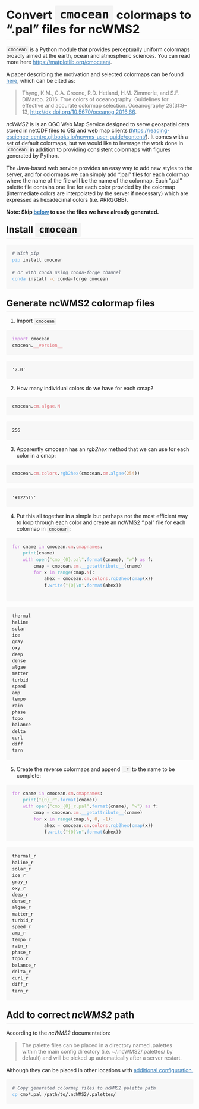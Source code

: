 <!DOCTYPE html>
<html data-markdown-preview-plus-context="html-export">
  <head>
    <meta charset="utf-8" />
    <title>README</title>
    <style>.emoji {
  max-width: 1em !important;
}
del {
  text-decoration: none;
  position: relative;
}
del::after {
  border-bottom: 1px solid black;
  content: '';
  left: 0;
  position: absolute;
  right: 0;
  top: 50%;
}
ul.contains-task-list li.task-list-item {
  position: relative;
  list-style-type: none;
}
ul.contains-task-list li.task-list-item input.task-list-item-checkbox {
  position: absolute;
  transform: translateX(-100%);
  width: 37px;
}
span.critic.comment {
  position: relative;
}
span.critic.comment::before {
  content: '\1f4ac';
  position: initial;
}
span.critic.comment > span {
  display: none;
}
span.critic.comment:hover > span {
  display: initial;
  position: absolute;
  top: 100%;
  left: 0;
  border: 1px solid;
  border-radius: 5px;
  max-height: 4em;
  overflow: auto;
}
span.critic.comment:focus > span {
  display: initial;
  text-decoration: underline;
  position: initial;
  top: auto;
  left: auto;
  border: initial;
  border-radius: initial;
}
table {
  border-collapse: collapse;
  border-spacing: 0;
  background-color: transparent;
}

body {
  overflow: initial !important;
  overflow: hidden;
  font-family: "Helvetica Neue", Helvetica, "Segoe UI", Arial, freesans, sans-serif;
  line-height: 1.6;
  word-wrap: break-word;
  padding: 30px;
  font-size: 16px;
  color: #333;
  background-color: #fff;
}
body > *:first-child {
  margin-top: 0 !important;
}
body > *:last-child {
  margin-bottom: 0 !important;
}
body a:not([href]) {
  color: inherit;
  text-decoration: none;
}
body .absent {
  color: #c00;
}
body .anchor {
  position: absolute;
  top: 0;
  left: 0;
  display: block;
  padding-right: 6px;
  padding-left: 30px;
  margin-left: -30px;
}
body .anchor:focus {
  outline: none;
}
body h1,
body h2,
body h3,
body h4,
body h5,
body h6 {
  position: relative;
  margin-top: 1em;
  margin-bottom: 16px;
  font-weight: bold;
  line-height: 1.4;
}
body h1 .octicon-link,
body h2 .octicon-link,
body h3 .octicon-link,
body h4 .octicon-link,
body h5 .octicon-link,
body h6 .octicon-link {
  display: none;
  color: #000;
  vertical-align: middle;
}
body h1:hover .anchor,
body h2:hover .anchor,
body h3:hover .anchor,
body h4:hover .anchor,
body h5:hover .anchor,
body h6:hover .anchor {
  padding-left: 8px;
  margin-left: -30px;
  text-decoration: none;
}
body h1:hover .anchor .octicon-link,
body h2:hover .anchor .octicon-link,
body h3:hover .anchor .octicon-link,
body h4:hover .anchor .octicon-link,
body h5:hover .anchor .octicon-link,
body h6:hover .anchor .octicon-link {
  display: inline-block;
}
body h1 tt,
body h2 tt,
body h3 tt,
body h4 tt,
body h5 tt,
body h6 tt,
body h1 code,
body h2 code,
body h3 code,
body h4 code,
body h5 code,
body h6 code {
  font-size: inherit;
}
body h1 {
  padding-bottom: 0.3em;
  font-size: 2.25em;
  line-height: 1.2;
  border-bottom: 1px solid #eee;
}
body h1 .anchor {
  line-height: 1;
}
body h2 {
  padding-bottom: 0.3em;
  font-size: 1.75em;
  line-height: 1.225;
  border-bottom: 1px solid #eee;
}
body h2 .anchor {
  line-height: 1;
}
body h3 {
  font-size: 1.5em;
  line-height: 1.43;
}
body h3 .anchor {
  line-height: 1.2;
}
body h4 {
  font-size: 1.25em;
}
body h4 .anchor {
  line-height: 1.2;
}
body h5 {
  font-size: 1em;
}
body h5 .anchor {
  line-height: 1.1;
}
body h6 {
  font-size: 1em;
  color: #777;
}
body h6 .anchor {
  line-height: 1.1;
}
body p,
body blockquote,
body ul,
body ol,
body dl,
body table,
body pre {
  margin-top: 0;
  margin-bottom: 16px;
}
body hr {
  height: 4px;
  padding: 0;
  margin: 16px 0;
  background-color: #e7e7e7;
  border: 0 none;
}
body ul,
body ol {
  padding-left: 2em;
}
body ul.no-list,
body ol.no-list {
  padding: 0;
  list-style-type: none;
}
body ul ul,
body ul ol,
body ol ol,
body ol ul {
  margin-top: 0;
  margin-bottom: 0;
}
body li > p {
  margin-top: 16px;
}
body dl {
  padding: 0;
}
body dl dt {
  padding: 0;
  margin-top: 16px;
  font-size: 1em;
  font-style: italic;
  font-weight: bold;
}
body dl dd {
  padding: 0 16px;
  margin-bottom: 16px;
}
body blockquote {
  padding: 0 15px;
  color: #777;
  border-left: 4px solid #ddd;
}
body blockquote > :first-child {
  margin-top: 0;
}
body blockquote > :last-child {
  margin-bottom: 0;
}
body table {
  display: block;
  width: 100%;
  overflow: auto;
  word-break: normal;
  word-break: keep-all;
}
body table th {
  font-weight: bold;
}
body table th,
body table td {
  padding: 6px 13px;
  border: 1px solid #ddd;
}
body table tr {
  background-color: #fff;
  border-top: 1px solid #ccc;
}
body table tr:nth-child(2n) {
  background-color: #f8f8f8;
}
body img {
  max-width: 100%;
  -moz-box-sizing: border-box;
  box-sizing: border-box;
}
body .emoji {
  max-width: none;
}
body span.frame {
  display: block;
  overflow: hidden;
}
body span.frame > span {
  display: block;
  float: left;
  width: auto;
  padding: 7px;
  margin: 13px 0 0;
  overflow: hidden;
  border: 1px solid #ddd;
}
body span.frame span img {
  display: block;
  float: left;
}
body span.frame span span {
  display: block;
  padding: 5px 0 0;
  clear: both;
  color: #333;
}
body span.align-center {
  display: block;
  overflow: hidden;
  clear: both;
}
body span.align-center > span {
  display: block;
  margin: 13px auto 0;
  overflow: hidden;
  text-align: center;
}
body span.align-center span img {
  margin: 0 auto;
  text-align: center;
}
body span.align-right {
  display: block;
  overflow: hidden;
  clear: both;
}
body span.align-right > span {
  display: block;
  margin: 13px 0 0;
  overflow: hidden;
  text-align: right;
}
body span.align-right span img {
  margin: 0;
  text-align: right;
}
body span.float-left {
  display: block;
  float: left;
  margin-right: 13px;
  overflow: hidden;
}
body span.float-left span {
  margin: 13px 0 0;
}
body span.float-right {
  display: block;
  float: right;
  margin-left: 13px;
  overflow: hidden;
}
body span.float-right > span {
  display: block;
  margin: 13px auto 0;
  overflow: hidden;
  text-align: right;
}
body code,
body tt {
  padding: 0;
  padding-top: 0.2em;
  padding-bottom: 0.2em;
  margin: 0;
  font-size: 85%;
  background-color: rgba(0, 0, 0, 0.04);
  border-radius: 3px;
}
body code:before,
body tt:before,
body code:after,
body tt:after {
  letter-spacing: -0.2em;
  content: "\00a0";
}
body code br,
body tt br {
  display: none;
}
body del code {
  text-decoration: inherit;
}
body pre > code {
  padding: 0;
  margin: 0;
  font-size: 100%;
  word-break: normal;
  white-space: pre;
  background: transparent;
  border: 0;
}
body .highlight {
  margin-bottom: 16px;
}
body .highlight pre,
body pre {
  padding: 16px;
  overflow: auto;
  font-size: 85%;
  line-height: 1.45;
  background-color: #f7f7f7;
  border-radius: 3px;
}
body .highlight pre {
  margin-bottom: 0;
  word-break: normal;
}
body pre {
  word-wrap: normal;
}
body pre code,
body pre tt {
  display: inline;
  max-width: initial;
  padding: 0;
  margin: 0;
  overflow: initial;
  line-height: inherit;
  word-wrap: normal;
  background-color: transparent;
  border: 0;
}
body pre code:before,
body pre tt:before,
body pre code:after,
body pre tt:after {
  content: normal;
}
body kbd {
  display: inline-block;
  padding: 3px 5px;
  font-size: 11px;
  line-height: 10px;
  color: #555;
  vertical-align: middle;
  background-color: #fcfcfc;
  border: solid 1px #ccc;
  border-bottom-color: #bbb;
  border-radius: 3px;
  box-shadow: inset 0 -1px 0 #bbb;
}
span.critic.comment > span {
  background-color: #fff;
}
a {
  color: #337ab7;
}

@keyframes RotatingBackground {
  0% {
    background-position-x: 0%;
  }
  100% {
    background-position-x: 100%;
  }
}

.debugger-breakpoint-icon::before,
.debugger-shadow-breakpoint-icon::before {
  font-family: 'Octicons Regular';
  font-weight: normal;
  font-style: normal;
  display: inline-block;
  line-height: 1;
  -webkit-font-smoothing: antialiased;
  text-decoration: none;
  font-size: 130%;
  width: 130%;
  height: 130%;
  content: "\f052";
}
.debugger-breakpoint-icon,
.debugger-breakpoint-icon-disabled,
.debugger-breakpoint-icon-unresolved,
.debugger-breakpoint-icon-conditional,
.debugger-shadow-breakpoint-icon {
  text-align: center;
  display: block;
  width: 0.8em;
  cursor: pointer;
}
.debugger-breakpoint-icon-nonconditional {
  color: #539afc;
}
.debugger-breakpoint-icon-conditional {
  color: #ebbf83;
}
.debugger-breakpoint-icon-disabled {
  position: relative;
  top: -4px;
  left: 2px;
}
.debugger-breakpoint-icon-disabled::before {
  font-family: 'Octicons Regular';
  font-weight: normal;
  font-style: normal;
  display: inline-block;
  line-height: 1;
  -webkit-font-smoothing: antialiased;
  text-decoration: none;
  font-size: 78%;
  width: 78%;
  height: 78%;
  content: "\f084";
}
.debugger-breakpoint-icon-unresolved {
  position: relative;
  top: -2px;
}
.debugger-breakpoint-icon-unresolved::before {
  font-family: 'Octicons Regular';
  font-weight: normal;
  font-style: normal;
  display: inline-block;
  line-height: 1;
  -webkit-font-smoothing: antialiased;
  text-decoration: none;
  font-size: 80%;
  width: 80%;
  height: 80%;
  content: "\f0e8";
}
.debugger-shadow-breakpoint-icon {
  color: rgba(83, 154, 252, 0.4);
}
.debugger-current-line-highlight {
  background: linear-gradient(to bottom, rgba(3, 77, 179, 0.8) 0%, rgba(3, 77, 179, 0.8) 5%, rgba(3, 77, 179, 0.3) 5%, rgba(3, 77, 179, 0.3) 95%, rgba(3, 77, 179, 0.8) 95%, rgba(3, 77, 179, 0.8) 100%);
}

.gutter[gutter-name=diagnostics-gutter] {
  width: 0.7em;
}
.diagnostics-gutter-ui-item {
  display: flex;
}
.diagnostics-gutter-ui-item .icon {
  display: flex;
  width: 0.7em;
  height: 0.7em;
  font-size: 0.7em;
  align-self: center;
}
.diagnostics-gutter-ui-item .icon::before {
  width: 1em;
  height: 1em;
  font-size: 1em;
  margin: 0;
  align-self: center;
}
.diagnostics-gutter-ui-item.diagnostics-gutter-ui-gutter-info,
.diagnostics-gutter-ui-item.diagnostics-gutter-ui-gutter-review {
  color: #539afc;
}
.diagnostics-gutter-ui-item.diagnostics-gutter-ui-gutter-error {
  color: #e27e8d;
}
.diagnostics-gutter-ui-item.diagnostics-gutter-ui-gutter-action,
.diagnostics-gutter-ui-item.diagnostics-gutter-ui-gutter-warning {
  color: #ebbf83;
}

.bracket-matcher .region {
  border-bottom: 1px dotted lime;
  position: absolute;
}
.line-number.bracket-matcher.bracket-matcher {
  color: #abb2bf;
  background-color: #3a3f4b;
}

.spell-check-misspelling .region {
  border-bottom: 2px dotted rgba(255, 51, 51, 0.75);
}
.spell-check-corrections {
  width: 25em !important;
}

pre.editor-colors {
  background-color: #282c34;
  color: #abb2bf;
}
pre.editor-colors .line.cursor-line {
  background-color: rgba(153, 187, 255, 0.04);
}
pre.editor-colors .invisible {
  color: #abb2bf;
}
pre.editor-colors .cursor {
  border-left: 2px solid #528bff;
}
pre.editor-colors .selection .region {
  background-color: #3e4451;
}
pre.editor-colors .bracket-matcher .region {
  border-bottom: 1px solid #528bff;
  box-sizing: border-box;
}
pre.editor-colors .invisible-character {
  color: rgba(171, 178, 191, 0.15);
}
pre.editor-colors .indent-guide {
  color: rgba(171, 178, 191, 0.15);
}
pre.editor-colors .wrap-guide {
  background-color: rgba(171, 178, 191, 0.15);
}
pre.editor-colors .find-result .region.region.region,
pre.editor-colors .current-result .region.region.region {
  border-radius: 2px;
  background-color: rgba(82, 139, 255, 0.24);
  transition: border-color 0.4s;
}
pre.editor-colors .find-result .region.region.region {
  border: 2px solid transparent;
}
pre.editor-colors .current-result .region.region.region {
  border: 2px solid #528bff;
  transition-duration: .1s;
}
pre.editor-colors .gutter .line-number {
  color: #636d83;
  -webkit-font-smoothing: antialiased;
}
pre.editor-colors .gutter .line-number.cursor-line {
  color: #abb2bf;
  background-color: #3a3f4b;
}
pre.editor-colors .gutter .line-number.cursor-line-no-selection {
  background-color: transparent;
}
pre.editor-colors .gutter .line-number .icon-right {
  color: #abb2bf;
}
pre.editor-colors .gutter:not(.git-diff-icon) .line-number.git-line-removed.git-line-removed::before {
  bottom: -3px;
}
pre.editor-colors .gutter:not(.git-diff-icon) .line-number.git-line-removed::after {
  content: "";
  position: absolute;
  left: 0px;
  bottom: 0px;
  width: 25px;
  border-bottom: 1px dotted rgba(224, 82, 82, 0.5);
  pointer-events: none;
}
pre.editor-colors .gutter .line-number.folded,
pre.editor-colors .gutter .line-number:after,
pre.editor-colors .fold-marker:after {
  color: #abb2bf;
}
.syntax--comment {
  color: #5c6370;
  font-style: italic;
}
.syntax--comment .syntax--markup.syntax--link {
  color: #5c6370;
}
.syntax--entity.syntax--name.syntax--type {
  color: #e5c07b;
}
.syntax--entity.syntax--other.syntax--inherited-class {
  color: #98c379;
}
.syntax--keyword {
  color: #c678dd;
}
.syntax--keyword.syntax--control {
  color: #c678dd;
}
.syntax--keyword.syntax--operator {
  color: #abb2bf;
}
.syntax--keyword.syntax--other.syntax--special-method {
  color: #61afef;
}
.syntax--keyword.syntax--other.syntax--unit {
  color: #d19a66;
}
.syntax--storage {
  color: #c678dd;
}
.syntax--storage.syntax--type.syntax--annotation,
.syntax--storage.syntax--type.syntax--primitive {
  color: #c678dd;
}
.syntax--storage.syntax--modifier.syntax--package,
.syntax--storage.syntax--modifier.syntax--import {
  color: #abb2bf;
}
.syntax--constant {
  color: #d19a66;
}
.syntax--constant.syntax--variable {
  color: #d19a66;
}
.syntax--constant.syntax--character.syntax--escape {
  color: #56b6c2;
}
.syntax--constant.syntax--numeric {
  color: #d19a66;
}
.syntax--constant.syntax--other.syntax--color {
  color: #56b6c2;
}
.syntax--constant.syntax--other.syntax--symbol {
  color: #56b6c2;
}
.syntax--variable {
  color: #e06c75;
}
.syntax--variable.syntax--interpolation {
  color: #be5046;
}
.syntax--variable.syntax--parameter {
  color: #abb2bf;
}
.syntax--string {
  color: #98c379;
}
.syntax--string > .syntax--source,
.syntax--string .syntax--embedded {
  color: #abb2bf;
}
.syntax--string.syntax--regexp {
  color: #56b6c2;
}
.syntax--string.syntax--regexp .syntax--source.syntax--ruby.syntax--embedded {
  color: #e5c07b;
}
.syntax--string.syntax--other.syntax--link {
  color: #e06c75;
}
.syntax--punctuation.syntax--definition.syntax--comment {
  color: #5c6370;
}
.syntax--punctuation.syntax--definition.syntax--method-parameters,
.syntax--punctuation.syntax--definition.syntax--function-parameters,
.syntax--punctuation.syntax--definition.syntax--parameters,
.syntax--punctuation.syntax--definition.syntax--separator,
.syntax--punctuation.syntax--definition.syntax--seperator,
.syntax--punctuation.syntax--definition.syntax--array {
  color: #abb2bf;
}
.syntax--punctuation.syntax--definition.syntax--heading,
.syntax--punctuation.syntax--definition.syntax--identity {
  color: #61afef;
}
.syntax--punctuation.syntax--definition.syntax--bold {
  color: #e5c07b;
  font-weight: bold;
}
.syntax--punctuation.syntax--definition.syntax--italic {
  color: #c678dd;
  font-style: italic;
}
.syntax--punctuation.syntax--section.syntax--embedded {
  color: #be5046;
}
.syntax--punctuation.syntax--section.syntax--method,
.syntax--punctuation.syntax--section.syntax--class,
.syntax--punctuation.syntax--section.syntax--inner-class {
  color: #abb2bf;
}
.syntax--support.syntax--class {
  color: #e5c07b;
}
.syntax--support.syntax--type {
  color: #56b6c2;
}
.syntax--support.syntax--function {
  color: #56b6c2;
}
.syntax--support.syntax--function.syntax--any-method {
  color: #61afef;
}
.syntax--entity.syntax--name.syntax--function {
  color: #61afef;
}
.syntax--entity.syntax--name.syntax--class,
.syntax--entity.syntax--name.syntax--type.syntax--class {
  color: #e5c07b;
}
.syntax--entity.syntax--name.syntax--section {
  color: #61afef;
}
.syntax--entity.syntax--name.syntax--tag {
  color: #e06c75;
}
.syntax--entity.syntax--other.syntax--attribute-name {
  color: #d19a66;
}
.syntax--entity.syntax--other.syntax--attribute-name.syntax--id {
  color: #61afef;
}
.syntax--meta.syntax--class {
  color: #e5c07b;
}
.syntax--meta.syntax--class.syntax--body {
  color: #abb2bf;
}
.syntax--meta.syntax--method-call,
.syntax--meta.syntax--method {
  color: #abb2bf;
}
.syntax--meta.syntax--definition.syntax--variable {
  color: #e06c75;
}
.syntax--meta.syntax--link {
  color: #d19a66;
}
.syntax--meta.syntax--require {
  color: #61afef;
}
.syntax--meta.syntax--selector {
  color: #c678dd;
}
.syntax--meta.syntax--separator {
  color: #abb2bf;
}
.syntax--meta.syntax--tag {
  color: #abb2bf;
}
.syntax--underline {
  text-decoration: underline;
}
.syntax--none {
  color: #abb2bf;
}
.syntax--invalid.syntax--deprecated {
  color: #523d14 !important;
  background-color: #e0c285 !important;
}
.syntax--invalid.syntax--illegal {
  color: white !important;
  background-color: #e05252 !important;
}
.syntax--markup.syntax--bold {
  color: #d19a66;
  font-weight: bold;
}
.syntax--markup.syntax--changed {
  color: #c678dd;
}
.syntax--markup.syntax--deleted {
  color: #e06c75;
}
.syntax--markup.syntax--italic {
  color: #c678dd;
  font-style: italic;
}
.syntax--markup.syntax--heading {
  color: #e06c75;
}
.syntax--markup.syntax--heading .syntax--punctuation.syntax--definition.syntax--heading {
  color: #61afef;
}
.syntax--markup.syntax--link {
  color: #56b6c2;
}
.syntax--markup.syntax--inserted {
  color: #98c379;
}
.syntax--markup.syntax--quote {
  color: #d19a66;
}
.syntax--markup.syntax--raw {
  color: #98c379;
}
.syntax--source.syntax--c .syntax--keyword.syntax--operator {
  color: #c678dd;
}
.syntax--source.syntax--cpp .syntax--keyword.syntax--operator {
  color: #c678dd;
}
.syntax--source.syntax--cs .syntax--keyword.syntax--operator {
  color: #c678dd;
}
.syntax--source.syntax--css .syntax--property-name,
.syntax--source.syntax--css .syntax--property-value {
  color: #828997;
}
.syntax--source.syntax--css .syntax--property-name.syntax--support,
.syntax--source.syntax--css .syntax--property-value.syntax--support {
  color: #abb2bf;
}
.syntax--source.syntax--elixir .syntax--source.syntax--embedded.syntax--source {
  color: #abb2bf;
}
.syntax--source.syntax--elixir .syntax--constant.syntax--language,
.syntax--source.syntax--elixir .syntax--constant.syntax--numeric,
.syntax--source.syntax--elixir .syntax--constant.syntax--definition {
  color: #61afef;
}
.syntax--source.syntax--elixir .syntax--variable.syntax--definition,
.syntax--source.syntax--elixir .syntax--variable.syntax--anonymous {
  color: #c678dd;
}
.syntax--source.syntax--elixir .syntax--parameter.syntax--variable.syntax--function {
  color: #d19a66;
  font-style: italic;
}
.syntax--source.syntax--elixir .syntax--quoted {
  color: #98c379;
}
.syntax--source.syntax--elixir .syntax--keyword.syntax--special-method,
.syntax--source.syntax--elixir .syntax--embedded.syntax--section,
.syntax--source.syntax--elixir .syntax--embedded.syntax--source.syntax--empty {
  color: #e06c75;
}
.syntax--source.syntax--elixir .syntax--readwrite.syntax--module .syntax--punctuation {
  color: #e06c75;
}
.syntax--source.syntax--elixir .syntax--regexp.syntax--section,
.syntax--source.syntax--elixir .syntax--regexp.syntax--string {
  color: #be5046;
}
.syntax--source.syntax--elixir .syntax--separator,
.syntax--source.syntax--elixir .syntax--keyword.syntax--operator {
  color: #d19a66;
}
.syntax--source.syntax--elixir .syntax--variable.syntax--constant {
  color: #e5c07b;
}
.syntax--source.syntax--elixir .syntax--array,
.syntax--source.syntax--elixir .syntax--scope,
.syntax--source.syntax--elixir .syntax--section {
  color: #828997;
}
.syntax--source.syntax--gfm .syntax--markup {
  -webkit-font-smoothing: auto;
}
.syntax--source.syntax--gfm .syntax--link .syntax--entity {
  color: #61afef;
}
.syntax--source.syntax--go .syntax--storage.syntax--type.syntax--string {
  color: #c678dd;
}
.syntax--source.syntax--ini .syntax--keyword.syntax--other.syntax--definition.syntax--ini {
  color: #e06c75;
}
.syntax--source.syntax--java .syntax--storage.syntax--modifier.syntax--import {
  color: #e5c07b;
}
.syntax--source.syntax--java .syntax--storage.syntax--type {
  color: #e5c07b;
}
.syntax--source.syntax--java .syntax--keyword.syntax--operator.syntax--instanceof {
  color: #c678dd;
}
.syntax--source.syntax--java-properties .syntax--meta.syntax--key-pair {
  color: #e06c75;
}
.syntax--source.syntax--java-properties .syntax--meta.syntax--key-pair > .syntax--punctuation {
  color: #abb2bf;
}
.syntax--source.syntax--js .syntax--keyword.syntax--operator {
  color: #56b6c2;
}
.syntax--source.syntax--js .syntax--keyword.syntax--operator.syntax--delete,
.syntax--source.syntax--js .syntax--keyword.syntax--operator.syntax--in,
.syntax--source.syntax--js .syntax--keyword.syntax--operator.syntax--of,
.syntax--source.syntax--js .syntax--keyword.syntax--operator.syntax--instanceof,
.syntax--source.syntax--js .syntax--keyword.syntax--operator.syntax--new,
.syntax--source.syntax--js .syntax--keyword.syntax--operator.syntax--typeof,
.syntax--source.syntax--js .syntax--keyword.syntax--operator.syntax--void {
  color: #c678dd;
}
.syntax--source.syntax--ts .syntax--keyword.syntax--operator {
  color: #56b6c2;
}
.syntax--source.syntax--flow .syntax--keyword.syntax--operator {
  color: #56b6c2;
}
.syntax--source.syntax--json .syntax--meta.syntax--structure.syntax--dictionary.syntax--json > .syntax--string.syntax--quoted.syntax--json {
  color: #e06c75;
}
.syntax--source.syntax--json .syntax--meta.syntax--structure.syntax--dictionary.syntax--json > .syntax--string.syntax--quoted.syntax--json > .syntax--punctuation.syntax--string {
  color: #e06c75;
}
.syntax--source.syntax--json .syntax--meta.syntax--structure.syntax--dictionary.syntax--json > .syntax--value.syntax--json > .syntax--string.syntax--quoted.syntax--json,
.syntax--source.syntax--json .syntax--meta.syntax--structure.syntax--array.syntax--json > .syntax--value.syntax--json > .syntax--string.syntax--quoted.syntax--json,
.syntax--source.syntax--json .syntax--meta.syntax--structure.syntax--dictionary.syntax--json > .syntax--value.syntax--json > .syntax--string.syntax--quoted.syntax--json > .syntax--punctuation,
.syntax--source.syntax--json .syntax--meta.syntax--structure.syntax--array.syntax--json > .syntax--value.syntax--json > .syntax--string.syntax--quoted.syntax--json > .syntax--punctuation {
  color: #98c379;
}
.syntax--source.syntax--json .syntax--meta.syntax--structure.syntax--dictionary.syntax--json > .syntax--constant.syntax--language.syntax--json,
.syntax--source.syntax--json .syntax--meta.syntax--structure.syntax--array.syntax--json > .syntax--constant.syntax--language.syntax--json {
  color: #56b6c2;
}
.syntax--ng.syntax--interpolation {
  color: #e06c75;
}
.syntax--ng.syntax--interpolation.syntax--begin,
.syntax--ng.syntax--interpolation.syntax--end {
  color: #61afef;
}
.syntax--ng.syntax--interpolation .syntax--function {
  color: #e06c75;
}
.syntax--ng.syntax--interpolation .syntax--function.syntax--begin,
.syntax--ng.syntax--interpolation .syntax--function.syntax--end {
  color: #61afef;
}
.syntax--ng.syntax--interpolation .syntax--bool {
  color: #d19a66;
}
.syntax--ng.syntax--interpolation .syntax--bracket {
  color: #abb2bf;
}
.syntax--ng.syntax--pipe,
.syntax--ng.syntax--operator {
  color: #abb2bf;
}
.syntax--ng.syntax--tag {
  color: #56b6c2;
}
.syntax--ng.syntax--attribute-with-value .syntax--attribute-name {
  color: #e5c07b;
}
.syntax--ng.syntax--attribute-with-value .syntax--string {
  color: #c678dd;
}
.syntax--ng.syntax--attribute-with-value .syntax--string.syntax--begin,
.syntax--ng.syntax--attribute-with-value .syntax--string.syntax--end {
  color: #abb2bf;
}
.syntax--source.syntax--ruby .syntax--constant.syntax--other.syntax--symbol > .syntax--punctuation {
  color: inherit;
}
.syntax--source.syntax--php .syntax--class.syntax--bracket {
  color: #abb2bf;
}
.syntax--source.syntax--python .syntax--keyword.syntax--operator.syntax--logical.syntax--python {
  color: #c678dd;
}
.syntax--source.syntax--python .syntax--variable.syntax--parameter {
  color: #d19a66;
}

/*
 * Your Stylesheet
 *
 * This stylesheet is loaded when Atom starts up and is reloaded automatically
 * when it is changed and saved.
 *
 * Add your own CSS or Less to fully customize Atom.
 * If you are unfamiliar with Less, you can read more about it here:
 * http://lesscss.org
 */
/*
 * Examples
 * (To see them, uncomment and save)
 */
</style>

  </head>
  <body>
    <h1>Convert <code style="font-family: Menlo, Consolas, &quot;DejaVu Sans Mono&quot;, monospace;">cmocean</code> colormaps to “.pal” files for ncWMS2</h1>
<p><code style="font-family: Menlo, Consolas, &quot;DejaVu Sans Mono&quot;, monospace;">cmocean</code> is a Python module that provides perceptually uniform colormaps broadly aimed at the earth, ocean and atmospheric sciences. You can read more here <a href="https://matplotlib.org/cmocean/">https://matplotlib.org/cmocean/</a>.</p>
<p>A paper describing the motivation and selected colormaps can be found <a href="http://tos.org/oceanography/assets/docs/29-3_thyng.pdf">here</a>, which can be cited as:</p>
<blockquote>
<p>Thyng, K.M., C.A. Greene, R.D. Hetland, H.M. Zimmerle, and S.F. DiMarco. 2016. True colors of oceanography: Guidelines for effective and accurate colormap selection. Oceanography 29(3):9–13, <a href="http://dx.doi.org/10.5670/oceanog.2016.66">http://dx.doi.org/10.5670/oceanog.2016.66</a>.</p>
</blockquote>
<p><em>ncWMS2</em> is is an OGC Web Map Service designed to serve geospatial data stored in netCDF files to GIS and web map clients (<a href="https://reading-escience-centre.gitbooks.io/ncwms-user-guide/content/">https://reading-escience-centre.gitbooks.io/ncwms-user-guide/content/</a>). It comes with a set of default colormaps, but we would like to leverage the work done in <code style="font-family: Menlo, Consolas, &quot;DejaVu Sans Mono&quot;, monospace;">cmocean</code> in addition to providing consistent colormaps with figures generated by Python.</p>
<p>The Java-based web service provides an easy way to add new styles to the server, and for colormaps we can simply add “.pal” files for each colormap where the name of the file will be the name of the colormap. Each “.pal” palette file contains one line for each color provided by the colormap (intermediate colors are interpolated by the server if necessary) which are expressed as hexadecimal colors (i.e. #RRGGBB).</p>
<p><strong>Note: Skip <a href="#Add-to-correct-ncWMS2-path">below</a> to use the files we have already generated.</strong></p>
<h2>Install <code style="font-family: Menlo, Consolas, &quot;DejaVu Sans Mono&quot;, monospace;">cmocean</code></h2>
<pre class="editor-colors lang-bash"><span><span class="syntax--source syntax--shell"><span class="syntax--comment syntax--block"># With pip</span></span></span>
<span class=""><span class="syntax--source syntax--shell"><span class="syntax--entity syntax--name syntax--function">pip</span> install cmocean</span></span>
<span class=""></span> 
<span class=""><span class="syntax--source syntax--shell"><span class="syntax--comment syntax--block"># or with conda using conda-forge channel</span></span></span>
<span class=""><span class="syntax--source syntax--shell"><span class="syntax--entity syntax--name syntax--function">conda</span> install <span class="syntax--entity syntax--other syntax--attribute-name">-c</span> conda-forge cmocean</span></span></pre>
<h2>Generate ncWMS2 colormap files</h2>
<ol>
<li>Import <code style="font-family: Menlo, Consolas, &quot;DejaVu Sans Mono&quot;, monospace;">cmocean</code></li>
</ol>
<pre class="editor-colors lang-python"><span><span class="syntax--source syntax--python"><span class="syntax--keyword syntax--control">import</span> cmocean</span></span>
<span class=""><span class="syntax--source syntax--python">cmocean.<span class="syntax--variable syntax--other syntax--object syntax--property">__version__</span></span></span></pre>
<pre class="editor-colors lang-text"><span><span class="syntax--text syntax--plain"><span class="syntax--meta syntax--paragraph syntax--text">'2.0'</span></span></span></pre>
<ol start="2">
<li>How many individual colors do we have for each cmap?</li>
</ol>
<pre class="editor-colors lang-python"><span class=""><span class="syntax--source syntax--python">cmocean.<span class="syntax--variable syntax--other syntax--object syntax--property">cm</span>.<span class="syntax--variable syntax--other syntax--object syntax--property">algae</span>.<span class="syntax--variable syntax--other syntax--object syntax--property">N</span></span></span></pre>
<pre class="editor-colors lang-text"><span><span class="syntax--text syntax--plain"><span class="syntax--meta syntax--paragraph syntax--text">256</span></span></span></pre>
<ol start="3">
<li>Apparently cmocean has an <em>rgb2hex</em> method that we can use for each color in a cmap:</li>
</ol>
<pre class="editor-colors lang-python"><span class=""><span class="syntax--source syntax--python">cmocean.<span class="syntax--variable syntax--other syntax--object syntax--property">cm</span>.<span class="syntax--variable syntax--other syntax--object syntax--property">colors</span>.<span class="syntax--entity syntax--name syntax--function">rgb2hex</span>(cmocean.<span class="syntax--variable syntax--other syntax--object syntax--property">cm</span>.<span class="syntax--entity syntax--name syntax--function">algae</span>(<span class="syntax--constant syntax--numeric">254</span>))</span></span></pre>
<pre class="editor-colors lang-text"><span><span class="syntax--text syntax--plain"><span class="syntax--meta syntax--paragraph syntax--text">'#122515'</span></span></span></pre>
<ol start="4">
<li>Put this all together in a simple but perhaps not the most efficient way to loop through each color and create an ncWMS2 “.pal” file for each colormap in <code style="font-family: Menlo, Consolas, &quot;DejaVu Sans Mono&quot;, monospace;">cmocean</code>:</li>
</ol>
<pre class="editor-colors lang-python"><span><span class="syntax--source syntax--python"><span class="syntax--keyword syntax--control">for</span> cname <span class="syntax--keyword syntax--operator syntax--logical syntax--python">in</span> cmocean.<span class="syntax--variable syntax--other syntax--object syntax--property">cm</span>.<span class="syntax--variable syntax--other syntax--object syntax--property">cmapnames</span>:</span></span>
<span class=""><span class="syntax--source syntax--python"><span class="leading-whitespace">    </span><span class="syntax--support syntax--function">print</span>(cname)</span></span>
<span class=""><span class="syntax--source syntax--python"><span class="leading-whitespace">    </span><span class="syntax--keyword syntax--control">with</span> <span class="syntax--support syntax--function">open</span>(<span class="syntax--string syntax--quoted">"cmo_{0}.pal"</span>.<span class="syntax--entity syntax--name syntax--function">format</span>(cname), <span class="syntax--string syntax--quoted">"w"</span>) <span class="syntax--keyword syntax--control">as</span> f:</span></span>
<span class=""><span class="syntax--source syntax--python"><span class="leading-whitespace">        </span>cmap <span class="syntax--keyword syntax--operator">=</span> cmocean.<span class="syntax--variable syntax--other syntax--object syntax--property">cm</span>.<span class="syntax--entity syntax--name syntax--function">__getattribute__</span>(cname)</span></span>
<span class=""><span class="syntax--source syntax--python"><span class="leading-whitespace">        </span><span class="syntax--keyword syntax--control">for</span> x <span class="syntax--keyword syntax--operator syntax--logical syntax--python">in</span> <span class="syntax--support syntax--function">range</span>(cmap.<span class="syntax--variable syntax--other syntax--object syntax--property">N</span>):</span></span>
<span class=""><span class="syntax--source syntax--python"><span class="leading-whitespace">            </span>ahex <span class="syntax--keyword syntax--operator">=</span> cmocean.<span class="syntax--variable syntax--other syntax--object syntax--property">cm</span>.<span class="syntax--variable syntax--other syntax--object syntax--property">colors</span>.<span class="syntax--entity syntax--name syntax--function">rgb2hex</span>(<span class="syntax--entity syntax--name syntax--function">cmap</span>(x))</span></span>
<span class=""><span class="syntax--source syntax--python"><span class="leading-whitespace">            </span>f.<span class="syntax--entity syntax--name syntax--function">write</span>(<span class="syntax--string syntax--quoted">"{0}<span class="syntax--constant syntax--character syntax--escape">\n</span>"</span>.<span class="syntax--entity syntax--name syntax--function">format</span>(ahex))</span></span>
<span class=""><span class="syntax--source syntax--python"><span class="trailing-whitespace">    </span></span></span></pre>
<pre class="editor-colors lang-text"><span><span class="syntax--text syntax--plain"><span class="syntax--meta syntax--paragraph syntax--text">thermal</span></span></span>
<span class=""><span class="syntax--text syntax--plain"><span class="syntax--meta syntax--paragraph syntax--text">haline</span></span></span>
<span><span class="syntax--text syntax--plain"><span class="syntax--meta syntax--paragraph syntax--text">solar</span></span></span>
<span><span class="syntax--text syntax--plain"><span class="syntax--meta syntax--paragraph syntax--text">ice</span></span></span>
<span><span class="syntax--text syntax--plain"><span class="syntax--meta syntax--paragraph syntax--text">gray</span></span></span>
<span><span class="syntax--text syntax--plain"><span class="syntax--meta syntax--paragraph syntax--text">oxy</span></span></span>
<span><span class="syntax--text syntax--plain"><span class="syntax--meta syntax--paragraph syntax--text">deep</span></span></span>
<span><span class="syntax--text syntax--plain"><span class="syntax--meta syntax--paragraph syntax--text">dense</span></span></span>
<span><span class="syntax--text syntax--plain"><span class="syntax--meta syntax--paragraph syntax--text">algae</span></span></span>
<span><span class="syntax--text syntax--plain"><span class="syntax--meta syntax--paragraph syntax--text">matter</span></span></span>
<span><span class="syntax--text syntax--plain"><span class="syntax--meta syntax--paragraph syntax--text">turbid</span></span></span>
<span><span class="syntax--text syntax--plain"><span class="syntax--meta syntax--paragraph syntax--text">speed</span></span></span>
<span><span class="syntax--text syntax--plain"><span class="syntax--meta syntax--paragraph syntax--text">amp</span></span></span>
<span><span class="syntax--text syntax--plain"><span class="syntax--meta syntax--paragraph syntax--text">tempo</span></span></span>
<span><span class="syntax--text syntax--plain"><span class="syntax--meta syntax--paragraph syntax--text">rain</span></span></span>
<span><span class="syntax--text syntax--plain"><span class="syntax--meta syntax--paragraph syntax--text">phase</span></span></span>
<span><span class="syntax--text syntax--plain"><span class="syntax--meta syntax--paragraph syntax--text">topo</span></span></span>
<span><span class="syntax--text syntax--plain"><span class="syntax--meta syntax--paragraph syntax--text">balance</span></span></span>
<span><span class="syntax--text syntax--plain"><span class="syntax--meta syntax--paragraph syntax--text">delta</span></span></span>
<span><span class="syntax--text syntax--plain"><span class="syntax--meta syntax--paragraph syntax--text">curl</span></span></span>
<span><span class="syntax--text syntax--plain"><span class="syntax--meta syntax--paragraph syntax--text">diff</span></span></span>
<span><span class="syntax--text syntax--plain"><span class="syntax--meta syntax--paragraph syntax--text">tarn</span></span></span></pre>
<ol start="5">
<li>Create the reverse colormaps and append <code style="font-family: Menlo, Consolas, &quot;DejaVu Sans Mono&quot;, monospace;">_r</code> to the name to be complete:</li>
</ol>
<pre class="editor-colors lang-python"><span><span class="syntax--source syntax--python"><span class="syntax--keyword syntax--control">for</span> cname <span class="syntax--keyword syntax--operator syntax--logical syntax--python">in</span> cmocean.<span class="syntax--variable syntax--other syntax--object syntax--property">cm</span>.<span class="syntax--variable syntax--other syntax--object syntax--property">cmapnames</span>:</span></span>
<span class=""><span class="syntax--source syntax--python"><span class="leading-whitespace">    </span><span class="syntax--support syntax--function">print</span>(<span class="syntax--string syntax--quoted">"{0}_r"</span>.<span class="syntax--entity syntax--name syntax--function">format</span>(cname))</span></span>
<span class=""><span class="syntax--source syntax--python"><span class="leading-whitespace">    </span><span class="syntax--keyword syntax--control">with</span> <span class="syntax--support syntax--function">open</span>(<span class="syntax--string syntax--quoted">"cmo_{0}_r.pal"</span>.<span class="syntax--entity syntax--name syntax--function">format</span>(cname), <span class="syntax--string syntax--quoted">"w"</span>) <span class="syntax--keyword syntax--control">as</span> f:</span></span>
<span class=""><span class="syntax--source syntax--python"><span class="leading-whitespace">        </span>cmap <span class="syntax--keyword syntax--operator">=</span> cmocean.<span class="syntax--variable syntax--other syntax--object syntax--property">cm</span>.<span class="syntax--entity syntax--name syntax--function">__getattribute__</span>(cname)</span></span>
<span class=""><span class="syntax--source syntax--python"><span class="leading-whitespace">        </span><span class="syntax--keyword syntax--control">for</span> x <span class="syntax--keyword syntax--operator syntax--logical syntax--python">in</span> <span class="syntax--support syntax--function">range</span>(cmap.<span class="syntax--variable syntax--other syntax--object syntax--property">N</span>, <span class="syntax--constant syntax--numeric">0</span>, <span class="syntax--keyword syntax--operator">-</span><span class="syntax--constant syntax--numeric">1</span>):</span></span>
<span class=""><span class="syntax--source syntax--python"><span class="leading-whitespace">            </span>ahex <span class="syntax--keyword syntax--operator">=</span> cmocean.<span class="syntax--variable syntax--other syntax--object syntax--property">cm</span>.<span class="syntax--variable syntax--other syntax--object syntax--property">colors</span>.<span class="syntax--entity syntax--name syntax--function">rgb2hex</span>(<span class="syntax--entity syntax--name syntax--function">cmap</span>(x))</span></span>
<span class=""><span class="syntax--source syntax--python"><span class="leading-whitespace">            </span>f.<span class="syntax--entity syntax--name syntax--function">write</span>(<span class="syntax--string syntax--quoted">"{0}<span class="syntax--constant syntax--character syntax--escape">\n</span>"</span>.<span class="syntax--entity syntax--name syntax--function">format</span>(ahex))</span></span></pre>
<pre class="editor-colors lang-text"><span><span class="syntax--text syntax--plain"><span class="syntax--meta syntax--paragraph syntax--text">thermal_r</span></span></span>
<span class=""><span class="syntax--text syntax--plain"><span class="syntax--meta syntax--paragraph syntax--text">haline_r</span></span></span>
<span><span class="syntax--text syntax--plain"><span class="syntax--meta syntax--paragraph syntax--text">solar_r</span></span></span>
<span><span class="syntax--text syntax--plain"><span class="syntax--meta syntax--paragraph syntax--text">ice_r</span></span></span>
<span><span class="syntax--text syntax--plain"><span class="syntax--meta syntax--paragraph syntax--text">gray_r</span></span></span>
<span><span class="syntax--text syntax--plain"><span class="syntax--meta syntax--paragraph syntax--text">oxy_r</span></span></span>
<span><span class="syntax--text syntax--plain"><span class="syntax--meta syntax--paragraph syntax--text">deep_r</span></span></span>
<span><span class="syntax--text syntax--plain"><span class="syntax--meta syntax--paragraph syntax--text">dense_r</span></span></span>
<span><span class="syntax--text syntax--plain"><span class="syntax--meta syntax--paragraph syntax--text">algae_r</span></span></span>
<span><span class="syntax--text syntax--plain"><span class="syntax--meta syntax--paragraph syntax--text">matter_r</span></span></span>
<span><span class="syntax--text syntax--plain"><span class="syntax--meta syntax--paragraph syntax--text">turbid_r</span></span></span>
<span><span class="syntax--text syntax--plain"><span class="syntax--meta syntax--paragraph syntax--text">speed_r</span></span></span>
<span><span class="syntax--text syntax--plain"><span class="syntax--meta syntax--paragraph syntax--text">amp_r</span></span></span>
<span><span class="syntax--text syntax--plain"><span class="syntax--meta syntax--paragraph syntax--text">tempo_r</span></span></span>
<span><span class="syntax--text syntax--plain"><span class="syntax--meta syntax--paragraph syntax--text">rain_r</span></span></span>
<span><span class="syntax--text syntax--plain"><span class="syntax--meta syntax--paragraph syntax--text">phase_r</span></span></span>
<span><span class="syntax--text syntax--plain"><span class="syntax--meta syntax--paragraph syntax--text">topo_r</span></span></span>
<span><span class="syntax--text syntax--plain"><span class="syntax--meta syntax--paragraph syntax--text">balance_r</span></span></span>
<span><span class="syntax--text syntax--plain"><span class="syntax--meta syntax--paragraph syntax--text">delta_r</span></span></span>
<span><span class="syntax--text syntax--plain"><span class="syntax--meta syntax--paragraph syntax--text">curl_r</span></span></span>
<span><span class="syntax--text syntax--plain"><span class="syntax--meta syntax--paragraph syntax--text">diff_r</span></span></span>
<span><span class="syntax--text syntax--plain"><span class="syntax--meta syntax--paragraph syntax--text">tarn_r</span></span></span></pre>
<p><a id="Add-to-correct-ncWMS2-path"></a></p>
<h2>Add to correct <em>ncWMS2</em> path</h2>
<p>According to the <em>ncWMS2</em> documentation:</p>
<blockquote>
<p>The palette files can be placed in a directory named .palettes within the main config directory (i.e. ~/.ncWMS2/.palettes/ by default) and will be picked up automatically after a server restart.</p>
</blockquote>
<p>Although they can be placed in other locations with <a href="https://reading-escience-centre.gitbooks.io/ncwms-user-guide/content/06-development.html#palettes">additional configuration.</a></p>
<pre class="editor-colors lang-bash"><span><span class="syntax--source syntax--shell"><span class="syntax--comment syntax--block"># Copy generated colormap files to ncWMS2 palette path</span></span></span>
<span class=""><span class="syntax--source syntax--shell"><span class="syntax--entity syntax--name syntax--function">cp</span> cmo*.pal /path/to/.ncWMS2/.palettes/</span></span></pre>

  </body>
</html>
